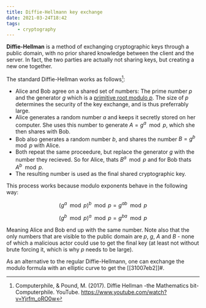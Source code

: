 ```yaml
---
title: Diffie-Hellmann key exchange
date: 2021-03-24T18:42
tags:
    - cryptography
---
```


**Diffie-Hellman** is a method of exchanging cryptographic keys through a public domain, with no prior shared knowledge between the client and the server. In fact, the two parties are actually not sharing keys, but creating a new one together.

The standard Diffie-Hellman works as follows[^computerphile]:

- Alice and Bob agree on a shared set of numbers: The prime number $p$ and the generator $g$ which is a [primitive root modulo $p$](https://en.wikipedia.org/wiki/Primitive_root_modulo_n). The size of $p$ determines the security of the key exchange, and is thus preferrably large.
- Alice generates a random number $a$ and keeps it secretly stored on her computer. She uses this number to generate $A = g^a\mod p$, which she then shares with Bob.
- Bob also generates a random number $b$, and shares the number $B = g^b \mod p$ with Alice.
- Both repeat the same proceedure, but replace the generator $g$ with the number they recieved. So for Alice, thats $B^a \mod p$ and for Bob thats $A^b\mod p$.
- The resulting number is used as the final shared cryptographic key.

This process works because modulo exponents behave in the following way:

$$(g^a \mod p)^b \mod p = g^{ab} \mod p$$

$$(g^b \mod p)^a \mod p = g^{ba} \mod p$$

Meaning Alice and Bob end up with the same number. Note also that the only numbers that are visible to the public domain are $p$, $g$, $A$ and $B$ - none of which a malicious actor could use to get the final key (at least not without brute forcing it, which is why $p$ needs to be large).

As an alternative to the regular Diffie-Hellmann, one can exchange the modulo formula with an elliptic curve to get the [[31007eb2]]#.

[^computerphile]: Computerphile, & Pound, M. (2017). Diffie Hellman -the Mathematics bit- Computerphile. YouTube. <https://www.youtube.com/watch?v=Yjrfm_oRO0w>
